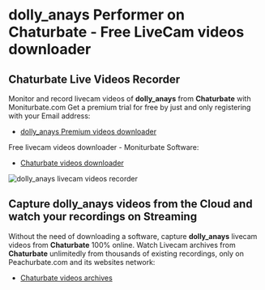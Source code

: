 # dolly_anays Performer on Chaturbate - Free LiveCam videos downloader

## Chaturbate Live Videos Recorder

Monitor and record livecam videos of **dolly_anays** from **Chaturbate** with Moniturbate.com
Get a premium trial for free by just and only registering with your Email address:
* [dolly_anays Premium videos downloader](https://moniturbate.com/request-demo-licence-key.html)

Free livecam videos downloader - Moniturbate Software:
* [Chaturbate videos downloader](https://moniturbate.com/moniturbate-download-software.html)

![dolly_anays livecam videos recorder](https://peachurnet.com/templates/moniturbate-software.png)


## Capture dolly_anays videos from the Cloud and watch your recordings on Streaming

Without the need of downloading a software, capture **dolly_anays** livecam videos from **Chaturbate** 100% online.
Watch Livecam archives from **Chaturbate** unlimitedly from thousands of existing recordings, only on Peachurbate.com and its websites network:
* [Chaturbate videos archives](https://peachurnet.com/)